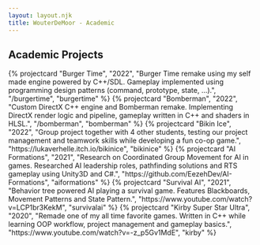 ```yaml
---
layout: layout.njk
title: WouterDeMoor - Academic
---
```


<section class="games">
  <h2 class="grid-title">Academic Projects</h2>
  <div class="projectcard-grid container">
    {% projectcard "Burger Time", "2022", "Burger Time remake using my self made engine powered by C++/SDL. Gameplay implemented using programming design patterns (command, prototype, state, ...).", "/burgertime", "burgertime" %}
    {% projectcard "Bomberman", "2022", "Custom DirectX C++ engine and Bomberman remake. Implementing DirectX render logic and pipeline, gameplay written in C++ and shaders in HLSL.", "/bomberman", "bomberman" %}
    {% projectcard "Bikin Ice", "2022", "Group project together with 4 other students, testing our project management and teamwork skills while developing a fun co-op game.", "https://lukaverhelle.itch.io/bikinice", "bikinice" %}
    {% projectcard "AI Formations", "2021", "Research on Coordinated Group Movement for AI in games. Researched AI leadership roles, pathfinding solutions and RTS gameplay using Unity3D and C#.", "https://github.com/EezehDev/AI-Formations", "aiformations" %}
    {% projectcard "Survival AI", "2021", "Behavior tree powered AI playing a survival game. Features Blackboards, Movement Patterns and State Pattern.", "https://www.youtube.com/watch?v=LCP1br3KekM", "survivalai" %}
    {% projectcard "Kirby Super Star Ultra", "2020", "Remade one of my all time favorite games. Written in C++ while learning OOP workflow, project management and gameplay basics.", "https://www.youtube.com/watch?v=-z_p5Gv1MdE", "kirby" %}
  </div>
</section>